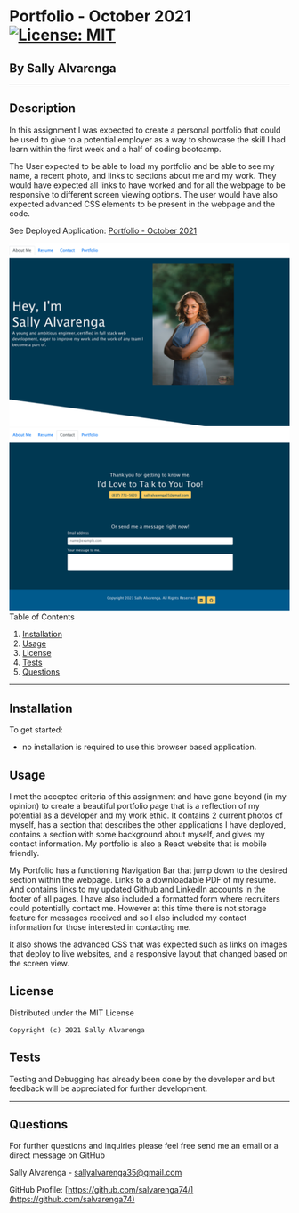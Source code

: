 # **Portfolio - October 2021** [![License: MIT](https://img.shields.io/badge/License-MIT-yellow.svg)](https://opensource.org/licenses/MIT)

<h2>By Sally Alvarenga</h2>

---

## Description

In this assignment I was expected to create a personal portfolio that could be used to give to a potential employer as a way to showcase the skill I had learn within the first week and a half of coding bootcamp.

The User expected to be able to load my portfolio and be able to see my name, a recent photo, and links to sections about me and my work. They would have expected all links to have worked and for all the webpage to be responsive to different screen viewing options. The user would have also expected advanced CSS elements to be present in the webpage and the code.

See Deployed Application: [Portfolio - October 2021](https://salvarenga74.github.io/ReactPortfolio_HW20/)

<img src="./src/images/portfolioScreengrab1.png" alt="Screen grab of the top of my profile"/>
<img src="./src/images/portfolioScreengrab2.png" alt="Screen grab of the top of my profile"/>

<summary>Table of Contents</summary>
  <ol>
    <li><a href="#Installation">Installation</a></li>
    <li><a href="#usage">Usage</a></li>
    <li><a href="#license">License</a></li>
    <li><a href="#tests">Tests</a></li>
    <li><a href="#questions">Questions</a></li>
  </ol>

---

## Installation

To get started:

- no installation is required to use this browser based application.

## Usage

I met the accepted criteria of this assignment and have gone beyond (in my opinion) to create a beautiful portfolio page that is a reflection of my potential as a developer and my work ethic. It contains 2 current photos of myself, has a section that describes the other applications I have deployed, contains a section with some background about myself, and gives my contact information. My portfolio is also a React website that is mobile friendly.

My Portfolio has a functioning Navigation Bar that jump down to the desired section within the webpage. Links to a downloadable PDF of my resume. And contains links to my updated Github and LinkedIn accounts in the footer of all pages. I have also included a formatted form where recruiters could potentially contact me. However at this time there is not storage feature for messages received and so I also included my contact information for those interested in contacting me.

It also shows the advanced CSS that was expected such as links on images that deploy to live websites, and a responsive layout that changed based on the screen view.

## License

Distributed under the MIT License

    Copyright (c) 2021 Sally Alvarenga

## Tests

Testing and Debugging has already been done by the developer and but feedback will be appreciated for further development.

---

## Questions

For further questions and inquiries please feel free send me an email or a direct message on GitHub

Sally Alvarenga - sallyalvarenga35@gmail.com

GitHub Profile: [https://github.com/salvarenga74/](https://github.com/salvarenga74)

